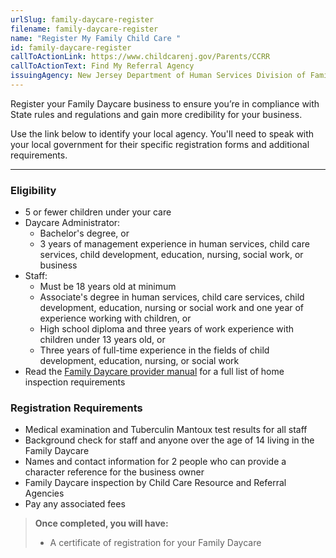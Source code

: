 ```yaml
---
urlSlug: family-daycare-register
filename: family-daycare-register
name: "Register My Family Child Care "
id: family-daycare-register
callToActionLink: https://www.childcarenj.gov/Parents/CCRR
callToActionText: Find My Referral Agency
issuingAgency: New Jersey Department of Human Services Division of Family Development
---
```

Register your Family Daycare business to ensure you’re in compliance with State rules and regulations and gain more credibility for your business. 

Use the link below to identify your local agency. You'll need to speak with your local government for their specific registration forms and additional requirements.  

---
### Eligibility
- 5 or fewer children under your care 
- Daycare Administrator:  
  - Bachelor's degree, or 
  - 3 years of management experience in human services, child care services, child development, education, nursing, social work, or business
- Staff:
  - Must be 18 years old at minimum  
  - Associate's degree in human services, child care services, child development, education, nursing or social work and one year of experience working with children, or 
  - High school diploma and three years of work experience with children under 13 years old, or 
  - Three years of full-time experience in the fields of child development, education, nursing, or social work 
- Read the [Family Daycare provider manual](https://www.nj.gov/dcf/providers/licensing/laws/FCCmanual.pdf) for a full list of home inspection requirements

### Registration Requirements
- Medical examination and Tuberculin Mantoux test results for all staff
- Background check for staff and anyone over the age of 14 living in the Family Daycare 
- Names and contact information for 2 people who can provide a character reference for the business owner
- Family Daycare inspection by Child Care Resource and Referral Agencies 
- Pay any associated fees

>**Once completed, you will have:**
>- A certificate of registration for your Family Daycare